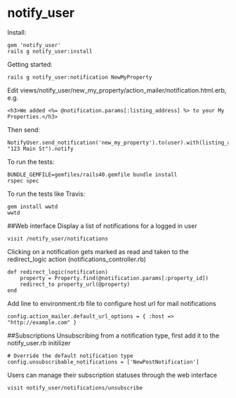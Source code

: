 notify_user
===========


Install:
```
gem 'notify_user'
rails g notify_user:install
```

Getting started:
```
rails g notify_user:notification NewMyProperty
```

Edit views/notify_user/new_my_property/action_mailer/notification.html.erb, e.g.
```
<h3>We added <%= @notification.params[:listing_address] %> to your My Properties.</h3>
```

Then send:
```
NotifyUser.send_notification('new_my_property').to(user).with(listing_address: "123 Main St").notify
```



To run the tests:
```
BUNDLE_GEMFILE=gemfiles/rails40.gemfile bundle install
rspec spec
```

To run the tests like Travis:
```
gem install wwtd
wwtd
```

##Web interface
Display a list of notifications for a logged in user
```
visit /notify_user/notifications
```
Clicking on a notification gets marked as read and taken to the redirect_logic action (notifications_controller.rb)
```
def redirect_logic(notification)
	property = Property.find(@notification.params[:property_id])
	redirect_to property_url(@property)
end
```
Add line to environment.rb file to configure host url for mail notifications
```
config.action_mailer.default_url_options = { :host => "http://example.com" }
```

##Subscriptions
Unsubscribing from a notification type, first add it to the notify_user.rb initilizer 
```
# Override the default notification type
config.unsubscribable_notifications = ['NewPostNotification']
```
Users can manage their subscription statuses through the web interface
```
visit notify_user/notifications/unsubscribe
```

